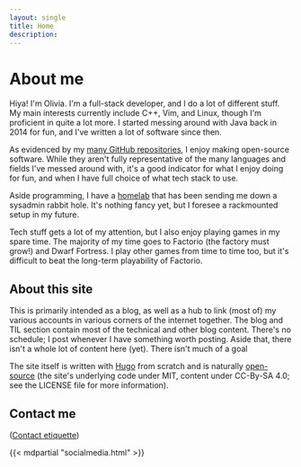 ```yaml
---
layout: single
title: Home
description: 
---
```


# About me

Hiya! I'm Olivia. I'm a full-stack developer, and I do a lot of different stuff. My main interests currently include C++, Vim, and Linux, though I'm proficient in quite a lot more. I started messing around with Java back in 2014 for fun, and I've written a lot of software since then. 

As evidenced by my [many GitHub repositories](https://github.com/LunarWatcher?tab=repositories), I enjoy making open-source software. While they aren't fully representative of the many languages and fields I've messed around with, it's a good indicator for what I enjoy doing for fun, and when I have full choice of what tech stack to use.

Aside programming, I have a [homelab](https://en.wikipedia.org/wiki/Home_server) that has been sending me down a sysadmin rabbit hole. It's nothing fancy yet, but I foresee a rackmounted setup in my future.

Tech stuff gets a lot of my attention, but I also enjoy playing games in my spare time. The majority of my time goes to Factorio (the factory must grow!) and Dwarf Fortress. I play other games from time to time too, but it's difficult to beat the long-term playability of Factorio.

## About this site

This is primarily intended as a blog, as well as a hub to link (most of) my various accounts in various corners of the internet together. The blog and TIL section contain most of the technical and other blog content. There's no schedule; I post whenever I have something worth posting. Aside that, there isn't a whole lot of content here (yet). There isn't much of a goal

The site itself is written with [Hugo](https://gohugo.io/) from scratch and is naturally [open-source](https://github.com/LunarWatcher/lunarwatcher.github.io) (the site's underlying code under MIT, content under CC-By-SA 4.0; see the LICENSE file for more information).

## Contact me

([Contact etiquette](/contact.html))

{{< mdpartial "socialmedia.html" >}}

